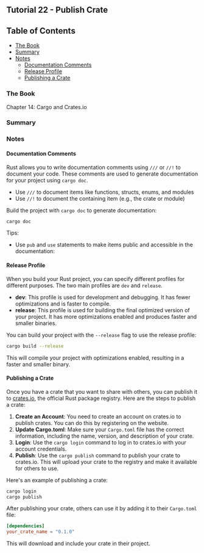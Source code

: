 ## Tutorial 22 - Publish Crate

## Table of Contents

<!-- vim-markdown-toc GFM -->

* [The Book](#the-book)
* [Summary](#summary)
* [Notes](#notes)
    * [Documentation Comments](#documentation-comments)
    * [Release Profile](#release-profile)
    * [Publishing a Crate](#publishing-a-crate)

<!-- vim-markdown-toc -->

### The Book

Chapter 14: Cargo and Crates.io

### Summary

### Notes

#### Documentation Comments

Rust allows you to write documentation comments using `///` or `//!` to document your code. These comments are used to generate documentation for your project using `cargo doc`.

- Use `///` to document items like functions, structs, enums, and modules
- Use `//!` to document the containing item (e.g., the crate or module)

Build the project with `cargo doc` to generate documentation:

```sh
cargo doc
```

Tips:

- Use `pub` and `use` statements to make items public and accessible in the documentation:

#### Release Profile

When you build your Rust project, you can specify different profiles for different purposes. The two main profiles are `dev` and `release`.

- **dev**: This profile is used for development and debugging. It has fewer optimizations and is faster to compile.
- **release**: This profile is used for building the final optimized version of your project. It has more optimizations enabled and produces faster and smaller binaries.

You can build your project with the `--release` flag to use the release profile:

```sh
cargo build --release
```

This will compile your project with optimizations enabled, resulting in a faster and smaller binary.

#### Publishing a Crate

Once you have a crate that you want to share with others, you can publish it to [crates.io](https://crates.io/), the official Rust package registry. Here are the steps to publish a crate:

1. **Create an Account**: You need to create an account on crates.io to publish crates. You can do this by registering on the website.
2. **Update Cargo.toml**: Make sure your `Cargo.toml` file has the correct information, including the name, version, and description of your crate.
3. **Login**: Use the `cargo login` command to log in to crates.io with your account credentials.
4. **Publish**: Use the `cargo publish` command to publish your crate to crates.io. This will upload your crate to the registry and make it available for others to use.

Here's an example of publishing a crate:

```sh
cargo login
cargo publish
```

After publishing your crate, others can use it by adding it to their `Cargo.toml` file:

```toml
[dependencies]
your_crate_name = "0.1.0"
```

This will download and include your crate in their project.
